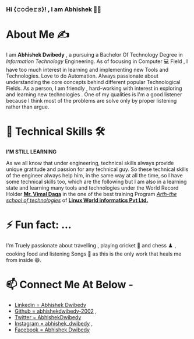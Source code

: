 ### Hi {𝚌𝚘𝚍𝚎𝚛𝚜}! , I am Abhishek 👨‍🎓 


# About Me ✍
I am **Abhishek Dwibedy** , a pursuing a Bachelor Of Technology Degree in *Information Technology* Engineering. As of focusing in Computer 💻 Field  , I have too much interest in learning and implementing new Tools and Technologies. Love to do Automation. Always passionate about understanding the core concepts behind different popular Technological Fields. As a person, I am friendly , hard-working with interest in exploring and learning new technologies . One of my qualities is I'm a good listener because I think most of the problems are solve only by proper listening rather than argue.
# 🌱 Technical Skills 🛠
**I'M STILL LEARNING**  

As we all know that under engineering, technical skills always provide unique gratitude and passion for any technical guy. So these technical skills of the engineer always help him, in the same way at all the time, so I have some technical skills too, which are the following but I am also in a learning state and learning many tools and technologies under the World Record Holder [**Mr. Vimal Daga**](https://www.linkedin.com/in/vimaldaga/) in the one of the best training Program [*Arth-the school of technologies*](https://www.linkedin.com/company/rightarth/) of [**Linux World informatics Pvt Ltd.**](https://www.linkedin.com/company/linuxworld-informatics-pvt-ltd/mycompany/)


# ⚡ Fun fact: ...
I'm Truely passionate about travelling , playing cricket 🏏 and chess ♟️ , cooking food and listening Songs 🎵 as this is the only work that heals me from inside 😄.

 # 📫 Connect Me At Below - 
 - [Linkedin = Abhishek Dwibedy](https://www.linkedin.com/in/abhishekdwibedy/)  
 - [Github = abhishekdwibedy-2002](https://github.com/abhishekdwibedy-2002) , 
 - [Twitter = AbhishekDwibedy](https://twitter.com/AbhishekDwibedy)               
 - [Instagram = abhishek_dwibedy](https://www.instagram.com/abhishek_dwibedy/) ,
 - [Facebook = Abhishek Dwibedy](https://www.facebook.com/AbhishekDwibedy.2002)

